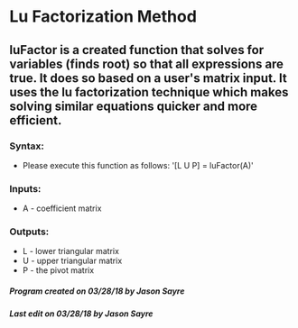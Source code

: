 # Lu Factorization Method
## luFactor is a created function that solves for variables (finds root) so that all expressions are true. It does so based on a user's matrix input. It uses the lu factorization technique which makes solving similar equations quicker and more efficient.
### Syntax: 
  * Please execute this function as follows: '[L U P] = luFactor(A)'
### Inputs:
  * A - coefficient matrix
### Outputs:
  * L - lower triangular matrix
  * U - upper triangular matrix
  * P - the pivot matrix
##### Program created on 03/28/18 by Jason Sayre
##### Last edit on 03/28/18 by Jason Sayre
